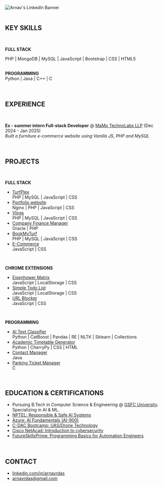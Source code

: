 ![Arnav's LinkedIn Banner](https://github.com/ArnavDas23/ArnavDas23/assets/127012417/b856c3d4-76d3-46e0-8e00-9d7635e3b848)
<br><br>

## KEY SKILLS
<br>

**FULL STACK** <br>
<!-- Springboot | NodeJS | NextJS | ExpressJS | ReactJS | AngularJS | -->
PHP | MongoDB | MySQL | JavaScript | Bootstrap | CSS | HTML5
<br><br>

<!--
**MOBILE APP** <br>
Kotlin | React Native | Flutter
<br><br>
-->

**PROGRAMMING** <br>
Python | Java | C++ | C
<br><br><br>

## EXPERIENCE
<br>

**Ex - summer intern Full-stack Developer** @ [MaMo TechnoLabs LLP](https://mamotechnolabs.com/) (Dec 2024 - Jan 2025) <br>
_Built a furniture e-commerce website using Vanilla JS, PHP and MySQL_
<br><br><br>

## PROJECTS
<br>

**FULL STACK**
-  [TurfPlex](https://github.com/ArnavDas23/TurfPlex) <!-- (https://arnavdas.in/TurfPlex) --> <br> PHP | MySQL | JavaScript | CSS
-  [Portfolio website](https://arnavdas.in) <br> Nginx | PHP | JavaScript | CSS
-  [Vlogs](https://arnavdas.in/vlogs) <br> PHP | MySQL | JavaScript | CSS
-  [Company Finance Manager](https://github.com/ArnavDas23/Company-Finance-Manager) <br> Oracle | PHP
-  [BookMyTurf](https://github.com/ArnavDas23/BookMyTurf) <!-- (https://arnavdas.in/BookMyTurf) --> <br> PHP | MySQL | JavaScript | CSS
-  [E-Commerce](https://github.com/ArnavDas23/E-Commerce) <!-- (https://arnavdas.in/E-Commerce) --> <br> JavaScript | CSS
<br>

**CHROME EXTENSIONS**
-  [Eisenhower Matrix](https://github.com/ArnavDas23/Eisenhower-Matrix) <br> JavaScript | LocalStorage | CSS
-  [Simple Todo List](https://github.com/ArnavDas23/Simple-Todo-List) <br> JavaScript | LocalStorage | CSS
-  [URL Blocker](https://github.com/ArnavDas23/URL-Blocker) <br> JavaScript | CSS
<br>

**PROGRAMMING**
-  [AI Text Classifier](https://github.com/ArnavDas23/AI-Text-Classifier) <br> Python | CatBoost | Pandas | RE | NLTK | Sklearn | Collections
-  [Academic Timetable Generator](https://github.com/ArnavDas23/Academic-Timetable-Generator) <br> Python | CherryPy | CSS | HTML
-  [Contact Manager](https://github.com/ArnavDas23/Contact-Manager) <br> Java
-  [Parking Ticket Manager](https://github.com/ArnavDas23/Parking-Ticket-Manager) <br> C
<!-- -  [StoryOfMyLife  (Gallery App)](https://github.com/ArnavDas23/--------) ﹥ ReactNative -->
<br>

## EDUCATION & CERTIFICATIONS
 <!-- Upload certificates on google drive & add links here -->
- Pursuing B.Tech in Computer Science & Engineering @ [GSFC University](https://www.gsfcuniversity.ac.in/).<br>
Specializing in AI & ML.
-  [NPTEL: Responsible & Safe AI Systems]()
-  [Azure: AI Fundamentals (AI-900)](https://futureskillsprime.in/artificial-intelligence-and-machine-learning/azure-ai-fundamentals-ai-900)
-  [C-DAC Bootcamp: UAS/Drone Technology]()
-  [Cisco NetAcad: Introduction to cybersecurity](https://futureskillsprime.in/cybersecurity/cisco-netacad-introduction-to-cyber-security)
-  [FutureSkillsPrime: Programming Basics for Automation Engineers](https://futureskillsprime.in/course/programming-basics-for-automation-engineers)
<br><br><br>

<!--
## Competitive coding 🥇
-  [Hacker Rank](https://www.hackerrank.com) - ...
-  [Top Coder](https://www.topcoder.com) - ...
-  [Leet Code](https://www.leetcode.com) - ...
-  [Hacker Eart](https://www.hackerearth.com) - ...
-  [Geeks for geeks](https://www.geeksforgeeks.org) - ...
<br><br><br>
-->

<!--
## Achievements 🏆
-  **XYZ Winner 2024**
-  **...**
-  **...**
<br>
-->

## CONTACT

-  [linkedin.com/in/arnavrdas](https://www.linkedin.com/in/arnavrdas)
-  [arnavrdas@gmail.com](mailto:arnavrdas@gmail.com)

